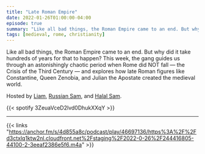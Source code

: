 ```yaml
---
title: "Late Roman Empire"
date: 2022-01-26T01:00:00-04:00
episode: true
summary: "Like all bad things, the Roman Empire came to an end. But why did it take hundreds of years for that to happen?"
tags: [medieval, rome, christianity]
---
```


Like all bad things, the Roman Empire came to an end. But why did it take hundreds of years for that to happen? This week, the gang guides us through an astonishingly chaotic period when Rome did NOT fall — the Crisis of the Third Century — and explores how late Roman figures like Constantine, Queen Zenobia, and Julian the Apostate created the medieval world.

Hosted by [Liam](https://twitter.com/LegoRacers2), [Russian Sam](https://twitter.com/FillerHandle12), and [Halal Sam](https://twitter.com/halaljew).

{{< spotify 3ZeuaVceD2lvd0DhukXXqY >}}

---

{{< links "https://anchor.fm/s/4d855a8c/podcast/play/46697136/https%3A%2F%2Fd3ctxlq1ktw2nl.cloudfront.net%2Fstaging%2F2022-0-26%2F244416805-44100-2-3eeaf2386e5f6.m4a" >}}
